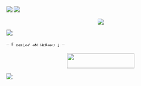 <img src="https://user-images.githubusercontent.com/73097560/115834477-dbab4500-a447-11eb-908a-139a6edaec5c.gif"> 
 <img src="https://readme-typing-svg.herokuapp.com?color=00FF00&width=420&lines=🦑+🄼🄰🄽🄰🄶🄼🄴🄽🅃+🄱🄾🅃+🅁🄴🄿🄾+🦑">



</h2>
<p align="center">
  <img src="https://telegra.ph/file/848767ec8203835c68a1f.jpg">
</p>

 <img src="https://readme-typing-svg.herokuapp.com?color=FF00FF&width=420&lines=🐙+🄳🄴🄿🄻🄾🅈+🄾🄽+🄷🄴🅁🄾🄺🅄+🄽🄾🅆+🐙">


    ─「 ᴅᴇᴩʟᴏʏ ᴏɴ ʜᴇʀᴏᴋᴜ 」─
</h3>

<p align="center"><a href="https://dashboard.heroku.com/new?template=https://github.com/Gunjan890/babyRobot"> <img src="https://img.shields.io/badge/Deploy%20On%20Heroku-008000?style=for-the-badge&logo=heroku" width="180" height="40"/></a></p>


 <img src="https://readme-typing-svg.herokuapp.com?color=FFFF00&width=420&lines=🐉+🄹🄾🄸🄽+🄾🅄🅁+🅂🅄🄿🄿🄾🅁🅃+🄶🅁🄾🅄🄿+🐉">


